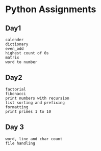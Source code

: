 # Python Assignments

## Day1

    calender
    dictionary
    even_odd
    highest count of 0s
    matrix
    word to number

## Day2

    factorial
    fibonacci
    print numbers with recursion
    list sorting and prefixing
    formatting
    print primes 1 to 10

## Day 3

    word, line and char count
    file handling
